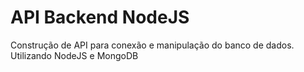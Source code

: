 # API Backend NodeJS
Construção de API para conexão e manipulação do banco de dados.
Utilizando NodeJS e MongoDB
